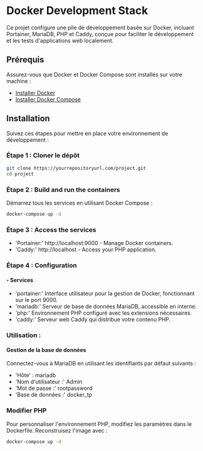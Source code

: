 # Docker Development Stack

Ce projet configure une pile de développement basée sur Docker, incluant Portainer, MariaDB, PHP et Caddy, conçue pour faciliter le développement et les tests d'applications web localement.

## Prérequis

Assurez-vous que Docker et Docker Compose sont installés sur votre machine :

- [Installer Docker](https://docs.docker.com/get-docker/)
- [Installer Docker Compose](https://docs.docker.com/compose/install/)

## Installation

Suivez ces étapes pour mettre en place votre environnement de développement :

### Étape 1 : Cloner le dépôt

```bash
git clone https://yourrepositoryurl.com/project.git
cd project
```

### Étape 2 : Build and run the containers
Démarrez tous les services en utilisant Docker Compose :
```bash
docker-compose up -d
```

### Étape 3 : Access the services
- 'Portainer:' http://localhost:9000 - Manage Docker containers.
- 'Caddy:' http://localhost - Access your PHP application.

### Étape 4 : Configuration

#### - Services
- 'portainer:' Interface utilisateur pour la gestion de Docker, fonctionnant sur le port 9000.
- 'mariadb:' Serveur de base de données MariaDB, accessible en interne.
- 'php:' Environnement PHP configuré avec les extensions nécessaires.
- 'caddy:' Serveur web Caddy qui distribue votre contenu PHP.



### Utilisation : 

#### Gestion de la base de données
Connectez-vous à MariaDB en utilisant les identifiants par défaut suivants :

- 'Hôte' : mariadb
- 'Nom d'utilisateur :' Admin
- 'Mot de passe :' rootpassword
- 'Base de données :' docker_tp

### Modifier PHP
Pour personnaliser l'environnement PHP, modifiez les paramètres dans le Dockerfile. Reconstruisez l'image avec :
```bash
docker-compose up -d
```



